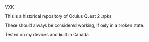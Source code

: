 VXK

This is a historical repository of
Oculus Quest 2 .apks

These should always be considered working, if only in a broken state.

Tested on my devices and built in Canada.


